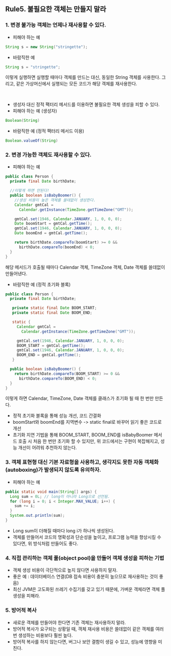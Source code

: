 ## Rule5. 불필요한 객체는 만들지 말라
### 1. 변경 불가능 객체는 언제나 재사용할 수 있다.
- 피해야 하는 예
```JAVA
String s = new String("stringette");
```
- 바람직한 예
```JAVA
String s = "stringette";
```
이렇게 실행하면 실행할 때마다 객체를 만드는 대신, 동일한 String 객체를 사용한다.
그리고, 같은 가상머신에서 실행되는 모든 코드가 해당 객체를 재사용한다.

<br>

- 생성자 대신 정적 팩터리 메서드를 이용하면 불필요한 객체 생성을 피할 수 있다.
 - 피해야 하는 예 (생성자)
 ```JAVA
 Boolean(String)
 ```
 - 바람직한 예 (정적 팩터리 메서드 이용)
 ```JAVA
 Boolean.valueOf(String)
 ```

### 2. 변경 가능한 객체도 재사용할 수 있다.
- 피해야 하는 예
```JAVA
public class Person {
  private final Date birthDate;

  //이렇게 하면 안된다!
  public boolean isBabyBoomer() {
    //생성 비용이 높은 객체를 쓸데없이 생성한다.
    Calendar gmtCal =
      Calendar.getInstance(TimeZone.getTimeZone("GMT"));

    gmtCal.set(1946, Calendar.JANUARY, 1, 0, 0, 0);
    Date boomStart = gmtCal.getTime();
    gmtCal.set(1946, Calendar.JANUARY, 1, 0, 0, 0);
    Date boomEnd = gmtCal.getTime();

    return birthDate.compareTo(boomStart) >= 0 &&
      birthDate.compareTo(boomEnd) < 0;
  }
}
```
해당 메서드가 호출될 때마다 Calendar 객체, TimeZone 객체, Date 객체를 쓸데없이 만들어낸다.


- 바람직한 예 (정적 초기화 블록)
```JAVA
public class Person {
  private final Date birthDate;

   private static final Date BOOM_START;
   private static final Date BOOM_END;

   static {
     Calendar gmtCal =
       Calendar.getInstance(TimeZone.getTimeZone("GMT"));

     gmtCal.set(1946, Calendar.JANUARY, 1, 0, 0, 0);
     BOOM_START = gmtCal.getTime();
     gmtCal.set(1946, Calendar.JANUARY, 1, 0, 0, 0);
     BOOM_END = gmtCal.getTime();
   }

  public boolean isBabyBoomer() {
    return birthDate.compareTo(BOOM_START) >= 0 &&
      birthDate.compareTo(BOOM_END) < 0;
  }
}
```
이렇게 하면 Calendar, TimeZone, Date 객체를 클래스가 초기화 될 때 한 번만 만든다.
 - 정적 초기화 블록을 통해 성능 개선, 코드 간결화
 - boomStart와 boomEnd를 지역변수 -> static final로 바꾸어 읽기 좋은 코드로 개선
 - 초기화 지연 기법을 통해 BOOM_START, BOOM_END를 isBabyBoomer 메서드 호출 시 처음 한 번만 초기화 할 수 있지만, 위 코드에서는 구현이 복잡해지고, 성능 개선이 어려워 추천하지 않는다.

### 3. 객체 표현형 대신 기본 자료형을 사용하고, 생각지도 못한 자동 객체화(autoboxing)가 발생되지 않도록 유의하자.
- 피해야 하는 예
```JAVA
public static void main(String[] args) {
  Long sum = 0L; // long이 아니라 Long으로 선언됨.
  for (long i = 0; i < Integer.MAX_VALUE; i++) {
    sum += i;
  }
  System.out.println(sum);
}
```
 - Long sum이 더해질 때마다 long i가 하나씩 생성된다.
 - 객체를 만들어서 코드의 명확성과 단순성을 높이고, 프로그램 능력을 향상시킬 수 있다면, 위 방식처럼 만들어도 좋다.

### 4. 직접 관리하는 객체 풀(object pool)을 만들어 객체 생성을 피하는 기법
 - 객체 생성 비용이 극단적으로 높지 않다면 사용하지 말자.
 - 좋은 예 : 데이터베이스 연결(DB 접속 비용이 충분히 높으므로 재사용하는 것이 좋음)
 - 최신 JVM은 고도화된 쓰레기 수집기를 갖고 있기 때문에, 가벼운 객체라면 객체 풀 생성을 피해라.

### 5. 방어적 복사
 - 새로운 객체를 만들어야 한다면 기존 객체는 재사용하지 말라.
 - 방어적 복사가 요구되는 상황일 때, 객체 재사용 비용은 쓸데없이 같은 객체를 여러번 생성하는 비용보다 훨씬 높다.
 - 방어적 복사를 하지 않는다면, 버그나 보안 결함이 생길 수 있고, 성능에 영향을 미친다.
